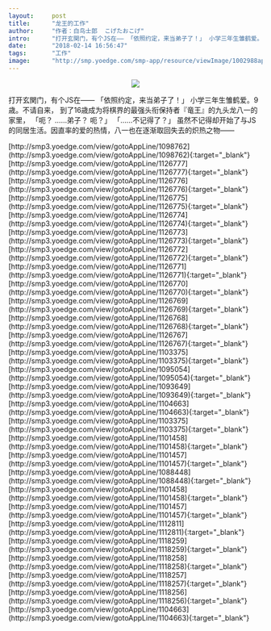 ```yaml
---
layout:     post
title:      "龙王的工作"
author:     "作者：白鸟士郎  こげたおこげ"
intro:      "打开玄関门，有个JS在―― 「依照约定，来当弟子了！」 小学三年生雏鹤爱。9歳。不请自来， 到了16歳成为将棋界的最强头衔保持者『竜王』的九头龙八一的家里， 「呃？ ……弟子？ 呃？」 「……不记得了？」 虽然不记得却开始了与JS的同居生活。因直率的爱的热情，八一也在逐渐取回失去的炽热之物――"
date:       "2018-02-14 16:56:47"
tags:       "工作"
image:      "http://smp.yoedge.com/smp-app/resource/viewImage/1002988appline.png"
---
```

<div style="text-align: center">
<p><img src="http://smp.yoedge.com/smp-app/resource/viewImage/1002988appline.png"/></p>
</div>
<p class="post-meta">
<span>打开玄関门，有个JS在―― 「依照约定，来当弟子了！」 小学三年生雏鹤爱。9歳。不请自来， 到了16歳成为将棋界的最强头衔保持者『竜王』的九头龙八一的家里， 「呃？ ……弟子？ 呃？」 「……不记得了？」 虽然不记得却开始了与JS的同居生活。因直率的爱的热情，八一也在逐渐取回失去的炽热之物――</span>
</p>
[http://smp3.yoedge.com/view/gotoAppLine/1098762](http://smp3.yoedge.com/view/gotoAppLine/1098762){:target="_blank"}
[http://smp3.yoedge.com/view/gotoAppLine/1126777](http://smp3.yoedge.com/view/gotoAppLine/1126777){:target="_blank"}
[http://smp3.yoedge.com/view/gotoAppLine/1126776](http://smp3.yoedge.com/view/gotoAppLine/1126776){:target="_blank"}
[http://smp3.yoedge.com/view/gotoAppLine/1126775](http://smp3.yoedge.com/view/gotoAppLine/1126775){:target="_blank"}
[http://smp3.yoedge.com/view/gotoAppLine/1126774](http://smp3.yoedge.com/view/gotoAppLine/1126774){:target="_blank"}
[http://smp3.yoedge.com/view/gotoAppLine/1126773](http://smp3.yoedge.com/view/gotoAppLine/1126773){:target="_blank"}
[http://smp3.yoedge.com/view/gotoAppLine/1126772](http://smp3.yoedge.com/view/gotoAppLine/1126772){:target="_blank"}
[http://smp3.yoedge.com/view/gotoAppLine/1126771](http://smp3.yoedge.com/view/gotoAppLine/1126771){:target="_blank"}
[http://smp3.yoedge.com/view/gotoAppLine/1126770](http://smp3.yoedge.com/view/gotoAppLine/1126770){:target="_blank"}
[http://smp3.yoedge.com/view/gotoAppLine/1126769](http://smp3.yoedge.com/view/gotoAppLine/1126769){:target="_blank"}
[http://smp3.yoedge.com/view/gotoAppLine/1126768](http://smp3.yoedge.com/view/gotoAppLine/1126768){:target="_blank"}
[http://smp3.yoedge.com/view/gotoAppLine/1126767](http://smp3.yoedge.com/view/gotoAppLine/1126767){:target="_blank"}
[http://smp3.yoedge.com/view/gotoAppLine/1103375](http://smp3.yoedge.com/view/gotoAppLine/1103375){:target="_blank"}
[http://smp3.yoedge.com/view/gotoAppLine/1095054](http://smp3.yoedge.com/view/gotoAppLine/1095054){:target="_blank"}
[http://smp3.yoedge.com/view/gotoAppLine/1093649](http://smp3.yoedge.com/view/gotoAppLine/1093649){:target="_blank"}
[http://smp3.yoedge.com/view/gotoAppLine/1104663](http://smp3.yoedge.com/view/gotoAppLine/1104663){:target="_blank"}
[http://smp3.yoedge.com/view/gotoAppLine/1103375](http://smp3.yoedge.com/view/gotoAppLine/1103375){:target="_blank"}
[http://smp3.yoedge.com/view/gotoAppLine/1101458](http://smp3.yoedge.com/view/gotoAppLine/1101458){:target="_blank"}
[http://smp3.yoedge.com/view/gotoAppLine/1101457](http://smp3.yoedge.com/view/gotoAppLine/1101457){:target="_blank"}
[http://smp3.yoedge.com/view/gotoAppLine/1088448](http://smp3.yoedge.com/view/gotoAppLine/1088448){:target="_blank"}
[http://smp3.yoedge.com/view/gotoAppLine/1101458](http://smp3.yoedge.com/view/gotoAppLine/1101458){:target="_blank"}
[http://smp3.yoedge.com/view/gotoAppLine/1101457](http://smp3.yoedge.com/view/gotoAppLine/1101457){:target="_blank"}
[http://smp3.yoedge.com/view/gotoAppLine/1112811](http://smp3.yoedge.com/view/gotoAppLine/1112811){:target="_blank"}
[http://smp3.yoedge.com/view/gotoAppLine/1118259](http://smp3.yoedge.com/view/gotoAppLine/1118259){:target="_blank"}
[http://smp3.yoedge.com/view/gotoAppLine/1118258](http://smp3.yoedge.com/view/gotoAppLine/1118258){:target="_blank"}
[http://smp3.yoedge.com/view/gotoAppLine/1118257](http://smp3.yoedge.com/view/gotoAppLine/1118257){:target="_blank"}
[http://smp3.yoedge.com/view/gotoAppLine/1118256](http://smp3.yoedge.com/view/gotoAppLine/1118256){:target="_blank"}
[http://smp3.yoedge.com/view/gotoAppLine/1104663](http://smp3.yoedge.com/view/gotoAppLine/1104663){:target="_blank"}



